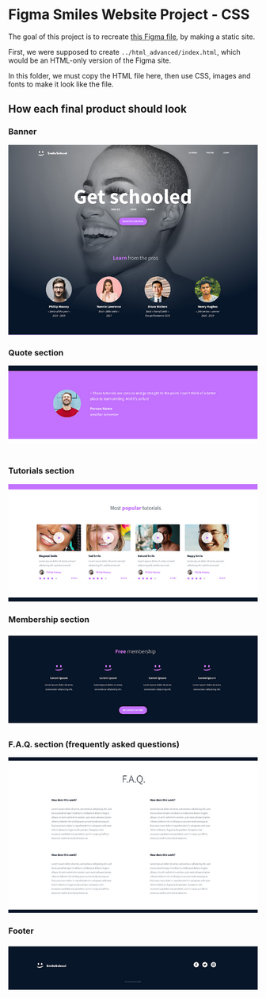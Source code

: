 # Figma Smiles Website Project - CSS

The goal of this project is to recreate [this Figma file](https://www.figma.com/file/XrEAsu1vQj5fhVaNG38d2W/Homepage?type=design&node-id=0-1&mode=design), by making a static site.

First, we were supposed to create ``../html_advanced/index.html``, which would be an HTML-only version of the Figma site.

In this folder, we must copy the HTML file here, then use CSS, images and fonts to make it look like the file.

## How each final product should look
### Banner
<img src="goal_images/banner_section_goal.jpg" alt="A banner of a girl smiling as a background, 'a title that says 'Get Schooled', a register button, and a section with 4 pros, with a title that says 'Learn from the pros'">

### Quote section
<img src="goal_images/quote_section_goal.jpg" alt="A section with a weather presenter's quote review, and his photo of him smiling at the left of it. All is centered, and hads a purple background.">
<img src="">

### Tutorials section
<img src="goal_images/tutorials_section_goal.jpg" alt="A section with a title that says 'Most popular tutorials', and 4 tutorial video blocks with their thumbnail, a play button, title, description, author photo and name, review using the 5 star method, and its duration, which is 5 minutes for all of them.">

### Membership section
<img src="goal_images/membership_section_goal.jpg" alt="A section with a title that says 'Free membership'. It has 4 blocks that contain: a happy face graphical photo, a placeholder title, and a placeholder text. Has a register button at the bottom, which is almost the same as the one in the banner section above. The background is indigo, the text is white, and the smiling faces are purple.">

### F.A.Q. section (frequently asked questions)
<img src="goal_images/faq_section_goal.jpg" alt="A section with a title that says 'F.A.Q.', and 4 blocks. The 4 blocks contain a title that says 'How does this work?' and a placeholder paragraph. The text color is indigo and the background is white.">

### Footer
<img src="goal_images/footer_goal.jpg" alt="The website's footer. Smile School's logo, their social media links and copyright text for smileschool2020 at the bottom. The social media links are logos of facebook, twitter and instagram. The links just take you to the pot of the page.">

